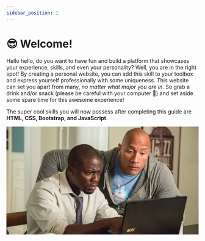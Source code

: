 ```yaml
---
sidebar_position: 1
---
```


# 😎 Welcome!

<!-- ![Introduction Image]() -->

Hello hello, do you want to have fun and build a platform that showcases your experience, skills, and even your personality? Well, you are in the right spot! By creating a personal website, you can add this skill to your toolbox and express yourself professionally with some uniqueness. This website can set you apart from many, *no matter what major you are in*. So grab a drink and/or snack (please be careful with your computer 🤣) and set aside some spare time for this awesome experience!

The super cool skills you will now possess after completing this guide are **HTML, CSS, Bootstrap, and JavaScript**.

![introduction picture](../images/intro-picture.jpg)